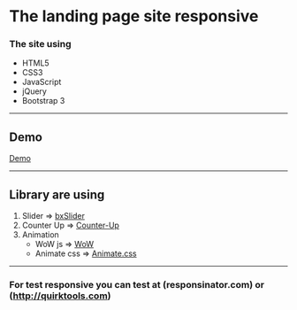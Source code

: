 # The landing page site responsive 
### The site using
* HTML5
* CSS3
* JavaScript
* jQuery
* Bootstrap 3

---

## Demo

[Demo](https://dyn-loso.web.app/)

---

## Library are using

1. Slider => [bxSlider](https://bxslider.com/)
2. Counter Up => [Counter-Up](https://github.com/bfintal/Counter-Up)
3. Animation 
    * WoW js => [WoW](https://wowjs.uk/)
    * Animate css => [Animate.css](https://daneden.github.io/animate.css/)

---
### For test responsive you can test at (responsinator.com) or (http://quirktools.com)